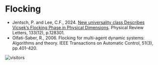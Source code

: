 # Flocking

* Jentsch, P. and Lee, C.F., 2024. [New universality class Describes Vicsek’s Flocking Phase in Physical Dimensions](https://journals.aps.org/prl/abstract/10.1103/PhysRevLett.133.128301). Physical Review Letters, 133(12), p.128301.
* Olfati-Saber, R., 2006. Flocking for multi-agent dynamic systems: Algorithms and theory. IEEE Transactions on Automatic Control, 51(3), pp.401-420.

![visitors](https://visitor-badge.laobi.icu/badge?page_id=Evolutionary-Intelligence.DistributedEvolutionaryComputation)
